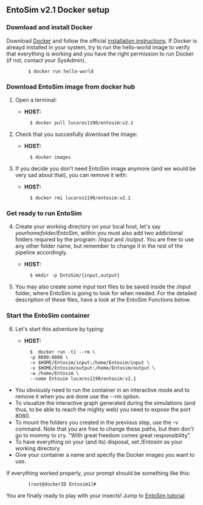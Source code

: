 ## EntoSim v2.1 Docker setup

### Download and install Docker
Download [Docker](https://www.docker.com/get-docker) and
follow the official [installation instructions](https://docs.docker.com/install/).
If Docker is alreayd installed in your system, try to run the hello-world image to verify that everything is working and you have the right permission to run Docker (if not, contact your SysAdmin).

			$ docker run hello-world
			

### Download EntoSim image from docker hub

1. Open a terminal:
	* __HOST:__
	
			$ docker pull lucaros1190/entosim:v2.1 

2. Check that you succesfully download the image:
	* __HOST:__
  
			$ docker images

3. If you decide you don't need EntoSim image anymore (and we would be very sad about that), you can remove it with:
	
	* __HOST:__
 
			$ docker rmi lucaros1190/entosim:v2.1 

### Get ready to run EntoSim
4. Create your working directory on your local host, let's say *yourhomefolder/EntoSim*, within you must also add two addictional folders required by the program: */input* and */output*. You are free to use any other folder name, but remember to change it in the rest of the pipeline accordingly.
	* __HOST:__
 
			$ mkdir -p EntoSim/{input,output} 

5. You may also create some input text files to be saved inside the */input* folder, where EntoSim is going to look for when needed.
For the detailed description of these files, have a look at the EntoSim Functions below.

### Start the EntoSim container
6. Let's start this adventure by typing:
	* __HOST:__
 
			$  docker run -ti --rm \
			-p 8080:8080 \
			-v $HOME/Entosim/input:/home/Entosim/input \ 
			-v $HOME/Entosim/output:/home/Entosim/output \ 
			-w /home/Entosim \
			--name Entosim lucaros1190/entosim:v2.1 

* You obviously need to run the container in an interactive mode and to remove it when you are done use the --rm option. 
* To visualize the interactive graph generated during the simulations (and thus, to be able to reach the mighty web) you need to expose the port 8080.
* To mount the folders you created in the previous step, use the -v command. Note that you are free to change these paths, but then don't go to mommy to cry. "With great freedom comes great responsibility".
* To have everything on your (and its) disposal, set */Entosim* as your working directory.
* Give your container a name and specify the Docker images you want to use.

If everything worked properly, your prompt should be something like this:

			[root@dockerID Entosim1]# 

You are finally ready to play with your insects! Jump to [EntoSim tutorial](https://github.com/lucaros1190/EntoSim-2.1/blob/master/docs/entosim_tutorial.md)		
			
			 


